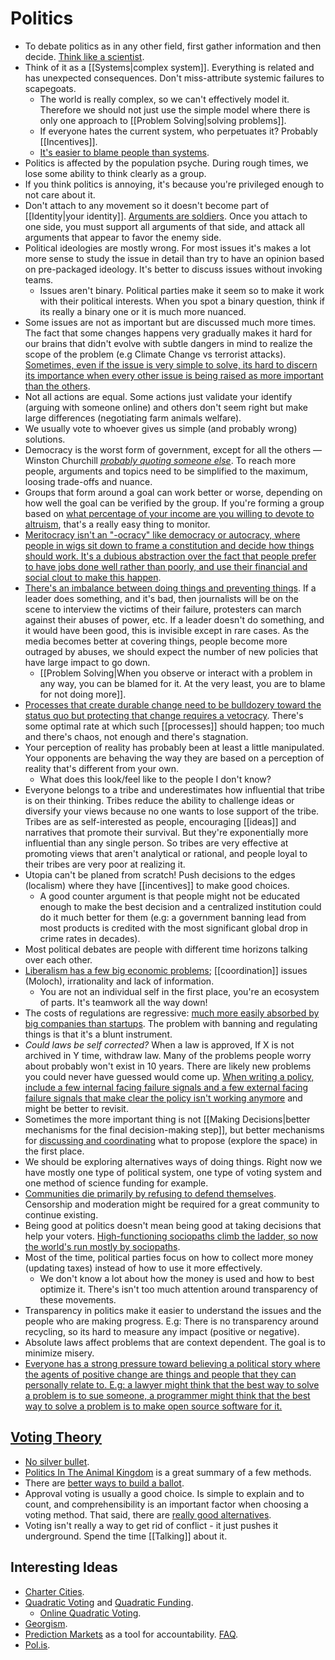 # Politics

- To debate politics as in any other field, first gather information and then decide. [Think like a scientist](https://waitbutwhy.com/2019/09/thinking-ladder.html).
- Think of it as a [[Systems|complex system]]. Everything is related and has unexpected consequences. Don't miss-attribute systemic failures to scapegoats.
  - The world is really complex, so we can't effectively model it. Therefore we should not just use the simple model where there is only one approach to [[Problem Solving|solving problems]].
  - If everyone hates the current system, who perpetuates it? Probably [[Incentives]].
  - [It's easier to blame people than systems](https://youtu.be/aPhrTOg1RUk).
- Politics is affected by the population psyche. During rough times, we lose some ability to think clearly as a group.
- If you think politics is annoying, it's because you're privileged enough to not care about it.
- Don't attach to any movement so it doesn't become part of [[Identity|your identity]]. [Arguments are soldiers](https://www.lesswrong.com/posts/9weLK2AJ9JEt2Tt8f/politics-is-the-mind-killer). Once you attach to one side, you must support all arguments of that side, and attack all arguments that appear to favor the enemy side.
- Political ideologies are mostly wrong. For most issues it's makes a lot more sense to study the issue in detail than try to have an opinion based on pre-packaged ideology. It's better to discuss issues without invoking teams.
  - Issues aren't binary. Political parties make it seem so to make it work with their political interests. When you spot a binary question, think if its really a binary one or it is much more nuanced.
- Some issues are not as important but are discussed much more times. The fact that some changes happens very gradually makes it hard for our brains that didn't evolve with subtle dangers in mind to realize the scope of the problem (e.g Climate Change vs terrorist attacks). [Sometimes, even if the issue is very simple to solve, its hard to discern its importance when every other issue is being raised as more important than the others](https://slatestarcodex.com/2017/11/30/book-review-inadequate-equilibria/).
- Not all actions are equal. Some actions just validate your identify (arguing with someone online) and others don't seem right but make large differences (negotiating farm animals welfare).
- We usually vote to whoever gives us simple (and probably wrong) solutions.
- Democracy is the worst form of government, except for all the others — Winston Churchill [_probably quoting someone else_](https://richardlangworth.com/worst-form-of-government). To reach more people, arguments and topics need to be simplified to the maximum, loosing trade-offs and nuance.
- Groups that form around a goal can work better or worse, depending on how well the goal can be verified by the group. If you're forming a group based on [what percentage of your income are you willing to devote to altruism](https://www.effectivealtruism.org/), that's a really easy thing to monitor.
- [Meritocracy isn't an "-ocracy" like democracy or autocracy, where people in wigs sit down to frame a constitution and decide how things should work. It's a dubious abstraction over the fact that people prefer to have jobs done well rather than poorly, and use their financial and social clout to make this happen](https://astralcodexten.substack.com/p/book-review-the-cult-of-smart).
- [There's an imbalance between doing things and preventing things](https://astralcodexten.substack.com/p/ezra-klein-on-vetocracy). If a leader does something, and it's bad, then journalists will be on the scene to interview the victims of their failure, protesters can march against their abuses of power, etc. If a leader doesn't do something, and it would have been good, this is invisible except in rare cases. As the media becomes better at covering things, people become more outraged by abuses, we should expect the number of new policies that have large impact to go down.
  - [[Problem Solving|When you observe or interact with a problem in any way, you can be blamed for it. At the very least, you are to blame for not doing more]].
- [Processes that create durable change need to be bulldozery toward the status quo but protecting that change requires a vetocracy](https://vitalik.ca/general/2021/12/19/bullveto.html). There's some optimal rate at which such [[processes]] should happen; too much and there's chaos, not enough and there's stagnation.
- Your perception of reality has probably been at least a little manipulated. Your opponents are behaving the way they are based on a perception of reality that's different from your own.
  - What does this look/feel like to the people I don't know?
- Everyone belongs to a tribe and underestimates how influential that tribe is on their thinking. Tribes reduce the ability to challenge ideas or diversify your views because no one wants to lose support of the tribe. Tribes are as self-interested as people, encouraging [[ideas]] and narratives that promote their survival. But they're exponentially more influential than any single person. So tribes are very effective at promoting views that aren't analytical or rational, and people loyal to their tribes are very poor at realizing it.
- Utopia can't be planed from scratch! Push decisions to the edges (localism) where they have [[incentives]] to make good choices.
  - A good counter argument is that people might not be educated enough to make the best decision and a centralized institution could do it much better for them (e.g: a government banning lead from most products is credited with the most significant global drop in crime rates in decades).
- Most political debates are people with different time horizons talking over each other.
- [Liberalism has a few big economic problems](https://slatestarcodex.com/2017/02/22/repost-the-non-libertarian-faq/); [[coordination]] issues (Moloch), irrationality and lack of information.
  - You are not an individual self in the first place, you're an ecosystem of parts. It's teamwork all the way down!
- The costs of regulations are regressive: [much more easily absorbed by big companies than startups](https://slatestarcodex.com/2013/12/08/a-something-sort-of-like-left-libertarianism-ist-manifesto/). The problem with banning and regulating things is that it's a blunt instrument.
- _Could laws be self corrected?_ When a law is approved, If X is not archived in Y time, withdraw law. Many of the problems people worry about probably won't exist in 10 years. There are likely new problems you could never have guessed would come up. [When writing a policy, include a few internal facing failure signals and a few external facing failure signals that make clear the policy isn't working anymore](https://bellmar.medium.com/the-death-of-process-cdb0151a41fe) and might be better to revisit.
- Sometimes the more important thing is not [[Making Decisions|better mechanisms for the final decision-making step]], but better mechanisms for [discussing and coordinating](https://twitter.com/VitalikButerin/status/1433396553591320578) what to propose (explore the space) in the first place.
- We should be exploring alternatives ways of doing things. Right now we have mostly one type of political system, one type of voting system and one method of science funding for example.
- [Communities die primarily by refusing to defend themselves](https://www.lesswrong.com/posts/tscc3e5eujrsEeFN4/well-kept-gardens-die-by-pacifism). Censorship and moderation might be required for a great community to continue existing.
- Being good at politics doesn't mean being good at taking decisions that help your voters. [High-functioning sociopaths climb the ladder, so now the world's run mostly by sociopaths](https://www.ribbonfarm.com/2009/10/07/the-gervais-principle-or-the-office-according-to-the-office/).
- Most of the time, political parties focus on how to collect more money (updating taxes) instead of how to use it more effectively.
  - We don't know a lot about how the money is used and how to best optimize it. There's isn't too much attention around transparency of these movements.
- Transparency in politics make it easier to understand the issues and the people who are making progress. E.g: There is no transparency around recycling, so its hard to measure any impact (positive or negative).
- Absolute laws affect problems that are context dependent. The goal is to minimize misery.
- [Everyone has a strong pressure toward believing a political story where the agents of positive change are things and people that they can personally relate to. E.g: a lawyer might think that the best way to solve a problem is to sue someone, a programmer might think that the best way to solve a problem is to make open source software for it.](https://80000hours.org/podcast/episodes/vitalik-buterin-techno-optimism/)

## [Voting Theory](https://www.lesswrong.com/posts/D6trAzh6DApKPhbv4/a-voting-theory-primer-for-rationalists)

- [No silver bullet](https://en.wikipedia.org/wiki/Arrow%27s_impossibility_theorem).
- [Politics In The Animal Kingdom](http://www.cgpgrey.com/politics-in-the-animal-kingdom/) is a great summary of a few methods.
- There are [better ways to build a ballot](https://ncase.me/ballot/).
- Approval voting is usually a good choice. Is simple to explain and to count, and comprehensibility is an important factor when choosing a voting method. That said, there are [really good alternatives](https://electionscience.github.io/vse-sim/VSEbasic/).
- Voting isn't really a way to get rid of conflict - it just pushes it underground. Spend the time [[Talking]] about it.

## Interesting Ideas

- [Charter Cities](https://youtu.be/mSHBma0Ithk).
- [Quadratic Voting](http://ericposner.com/quadratic-voting/) and [Quadratic Funding](https://wtfisqf.com/).
  - [Online Quadratic Voting](https://quadraticvote.co/).
- [Georgism](https://astralcodexten.substack.com/p/your-book-review-progress-and-poverty).
- [Prediction Markets](https://astralcodexten.substack.com/p/instead-of-pledging-to-change-the) as a tool for accountability. [FAQ](https://astralcodexten.substack.com/p/prediction-market-faq).
- [Pol.is](https://pol.is/home).
